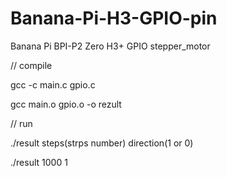 # Banana-Pi-H3-GPIO-pin
Banana Pi BPI-P2 Zero H3+ GPIO stepper_motor 

// compile 

gcc -c main.c gpio.c

gcc main.o gpio.o -o rezult

// run 

./result steps(strps number) direction(1 or 0)

./result 1000 1 
